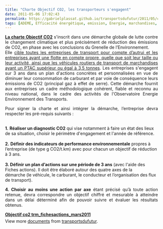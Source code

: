 ```yaml
---
title: "Charte Objectif CO2, les transporteurs s'engagent"
date: 2011-05-06 17:02:43
permalink: https://gabrielplassat.github.io/transportsdufutur/2011/05/charte-objectif-co2-les-transporteurs-sengagent.html
tags: [ADEME, Efficacité énergétique, emission, Energie, marchandises, multimodes]
---
```


<p style="text-align: justify"><strong><a href="http://www2.ademe.fr/servlet/KBaseShow?sort=-1&cid=96&m=3&catid=22274" target="_blank">La charte Objectif CO2</a></strong> s'inscrit dans une démarche globale de lutte contre le changement climatique et plus précisément de réduction des émissions de CO2, en phase avec les conclusions du Grenelle de l’Environnement.<br />Elle <span style="text-decoration: underline">cible toutes les entreprises de transport pour compte d’autrui et les entreprises ayant une flotte en compte propre, quelle que soit leur taille ou leur activité, ainsi que les véhicules routiers de transport de marchandises ayant un PTAC supérieur ou égal à 3,5 tonnes</span>. Les entreprises s'engagent sur 3 ans dans un plan d'actions concrètes et personnalisées en vue de diminuer leur consommation de carburant et par voie de conséquence leurs émissions de CO2 (principal gaz à effet de serre). Cette démarche fournit aux entreprises un cadre méthodologique cohérent, fiable et reconnu au niveau national, dans le cadre des activités de l'Observatoire Energie Environnement des Transports.</p> <p style="text-align: justify">Pour signer la charte et ainsi intégrer la démarche, l’entreprise devra respecter les pré-requis suivants : </p>  <!--more-->  <br /><strong>1.</strong> <strong>Réaliser un diagnostic CO2</strong> qui vise notamment à faire un état des lieux de sa situation, choisir le périmètre d'engagement et l'année de référence.<br /><br /><strong>2.</strong> <strong>Définir des indicateurs de performance environnementale</strong> propres à l’entreprise (de type g CO2/t.km) avec pour chacun un objectif de réduction à 3 ans.<br /><br /><strong>3. Définir un plan d’actions sur une période de 3 ans</strong> (avec l'aide des Fiches actions). Il doit être élaboré autour des quatre axes de la démarche (le véhicule, le carburant, le conducteur et l’organisation des flux de transport). <p style="text-align: justify"><strong>4. Choisir au moins une action par axe</strong> étant précisé qu’à toute action retenue, devra correspondre un objectif chiffré et mesurable à atteindre dans un délai déterminé afin de pouvoir suivre et évaluer les résultats obtenus.</p> <div id="__ss_7861805" style="width: 477px"><strong style="margin: 12px 0 4px"><a href="http://www.slideshare.net/transportsdufutur/objectif-co2-trmfichesactionsmars2011" title="Objectif co2 trm_fichesactions_mars2011">Objectif co2 trm_fichesactions_mars2011</a></strong>        <div style="padding: 5px 0 12px">View more <a href="http://www.slideshare.net/">documents</a> from <a href="http://www.slideshare.net/transportsdufutur">transportsdufutur</a>.</div> </div>
